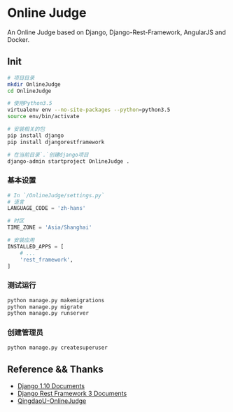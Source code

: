 # Online Judge
An Online Judge based on Django, Django-Rest-Framework, AngularJS and Docker.

## Init
```bash
# 项目目录
mkdir OnlineJudge
cd OnlineJudge

# 使用Python3.5
virtualenv env --no-site-packages --python=python3.5
source env/bin/activate

# 安装相关的包
pip install django
pip install djangorestframework

# 在当前目录`.`创建django项目
django-admin startproject OnlineJudge .
```

### 基本设置
```python
# In `/OnlineJudge/settings.py`
# 语言
LANGUAGE_CODE = 'zh-hans'

# 时区
TIME_ZONE = 'Asia/Shanghai'

# 安装应用
INSTALLED_APPS = [
    # ...
    'rest_framework',
]
```

### 测试运行
```bash
python manage.py makemigrations
python manage.py migrate
python manage.py runserver
```

### 创建管理员
```bash
python manage.py createsuperuser
```

## Reference && Thanks
* [Django 1.10 Documents](http://docs.djangoproject.com/en/1.10/)
* [Django Rest Framework 3 Documents](http://www.django-rest-framework.org/)
* [QingdaoU-OnlineJudge](https://github.com/QingdaoU/OnlineJudge)
